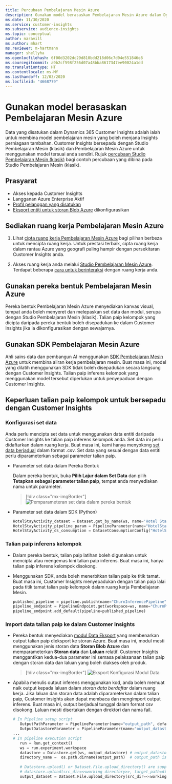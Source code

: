 ```yaml
---
title: Percubaan Pembelajaran Mesin Azure
description: Gunakan model berasaskan Pembelajaran Mesin Azure dalam Dynamics 365 Customer Insights.
ms.date: 11/30/2020
ms.service: customer-insights
ms.subservice: audience-insights
ms.topic: conceptual
author: naravill
ms.author: mhart
ms.reviewer: m-hartmann
manager: shellyha
ms.openlocfilehash: 6f00d3202dc29d810bdd218d06c7d04e551846e8
ms.sourcegitcommit: a9b2cf598f256d07a48bba8617347ee90024a1dd
ms.translationtype: HT
ms.contentlocale: ms-MY
ms.lasthandoff: 12/03/2020
ms.locfileid: "4668779"
---
```

# <a name="use-azure-machine-learning-based-models"></a>Gunakan model berasaskan Pembelajaran Mesin Azure

Data yang disatukan dalam Dynamics 365 Customer Insights adalah ialah untuk membina model pembelajaran mesin yang boleh menjana Insights perniagaan tambahan. Customer Insights bersepadu dengan Studio Pembelajaran Mesin (klasik) dan Pembelajaran Mesin Azure untuk menggunakan model tersuai anda sendiri. Rujuk [percubaan Studio Pembelajaran Mesin (klasik)](machine-learning-studio-experiments.md) bagi contoh percubaan yang dibina pada Studio Pembelajaran Mesin (klasik). 

## <a name="prerequisites"></a>Prasyarat

- Akses kepada Customer Insights
- Langganan Azure Enterprise Aktif
- [Profil pelanggan yang disatukan](data-unification.md)
- [Eksport entiti untuk storan Blob Azure](export-azure-blob-storage.md) dikonfigurasikan

## <a name="set-up-azure-machine-learning-workspace"></a>Sediakan ruang kerja Pembelajaran Mesin Azure

1. Lihat [cipta ruang kerja Pembelajaran Mesin Azure](https://docs.microsoft.com/azure/machine-learning/concept-workspace#-create-a-workspace) bagi pilihan berbeza untuk mencipta ruang kerja. Untuk prestasi terbaik, cipta ruang kerja dalam rantau Azure yang geografi paling hampir dengan persekitaran Customer Insights anda.

1. Akses ruang kerja anda melalui [Studio Pembelajaran Mesin Azure](https://ml.azure.com/). Terdapat beberapa [cara untuk berinteraksi](https://docs.microsoft.com/azure/machine-learning/concept-workspace#tools-for-workspace-interaction) dengan ruang kerja anda.

## <a name="work-with-azure-machine-learning-designer"></a>Gunakan pereka bentuk Pembelajaran Mesin Azure

Pereka bentuk Pembelajaran Mesin Azure menyediakan kanvas visual, tempat anda boleh menyeret dan melepaskan set data dan modul, serupa dengan Studio Pembelajaran Mesin (klasik). Talian paip kelompok yang dicipta daripada pereka bentuk boleh disepadukan ke dalam Customer Insights jika ia dikonfigurasikan dengan sewajarnya. 
   
## <a name="working-with-azure-machine-learning-sdk"></a>Gunakan SDK Pembelajaran Mesin Azure

Ahli sains data dan pembangun AI menggunakan [SDK Pembelajaran Mesin Azure](https://docs.microsoft.com/python/api/overview/azure/ml/?view=azure-ml-py&preserve-view=true) untuk membina aliran kerja pembelajaran mesin. Buat masa ini, model yang dilatih menggunakan SDK tidak boleh disepadukan secara langsung dengan Customer Insights. Talian paip inferens kelompok yang menggunakan model tersebut diperlukan untuk penyepaduan dengan Customer Insights.

## <a name="batch-pipeline-requirements-to-integrate-with-customer-insights"></a>Keperluan talian paip kelompok untuk bersepadu dengan Customer Insights

### <a name="dataset-configuration"></a>Konfigurasi set data

Anda perlu mencipta set data untuk menggunakan data entiti daripada Customer Insights ke talian paip inferens kelompok anda. Set data ini perlu didaftarkan dalam ruang kerja. Buat masa ini, kami hanya menyokong [set data berjadual](https://docs.microsoft.com/azure/machine-learning/how-to-create-register-datasets#tabulardataset) dalam format .csv. Set data yang sesuai dengan data entiti perlu diparameterkan sebagai parameter talian paip.
   
* Parameter set data dalam Pereka Bentuk
   
     Dalam pereka bentuk, buka **Pilih Lajur dalam Set Data** dan pilih **Tetapkan sebagai parameter talian paip**, tempat anda menyediakan nama untuk parameter.

     > [!div class="mx-imgBorder"]
     > ![Pemparameteran set data dalam pereka bentuk](media/intelligence-designer-dataset-parameters.png "Pemparameteran set data dalam pereka bentuk")
   
* Parameter set data dalam SDK (Python)
   
   ```python
   HotelStayActivity_dataset = Dataset.get_by_name(ws, name='Hotel Stay Activity Data')
   HotelStayActivity_pipeline_param = PipelineParameter(name="HotelStayActivity_pipeline_param", default_value=HotelStayActivity_dataset)
   HotelStayActivity_ds_consumption = DatasetConsumptionConfig("HotelStayActivity_dataset", HotelStayActivity_pipeline_param)
   ```

### <a name="batch-inference-pipeline"></a>Talian paip inferens kelompok
  
* Dalam pereka bentuk, talian paip latihan boleh digunakan untuk mencipta atau mengemas kini talian paip inferens. Buat masa ini, hanya talian paip inferens kelompok disokong.

* Menggunakan SDK, anda boleh menerbitkan talian paip ke titik tamat. Buat masa ini, Customer Insights menyepadukan dengan talian paip lalai pada titik tamat talian paip kelompok dalam ruang kerja Pembelajaran Mesin.
   
   ```python
   published_pipeline = pipeline.publish(name="ChurnInferencePipeline", description="Published Churn Inference pipeline")
   pipeline_endpoint = PipelineEndpoint.get(workspace=ws, name="ChurnPipelineEndpoint") 
   pipeline_endpoint.add_default(pipeline=published_pipeline)
   ```

### <a name="import-pipeline-data-into-customer-insights"></a>Import data talian paip ke dalam Customer Insights

* Pereka bentuk menyediakan [modul Data Eksport](https://docs.microsoft.com/azure/machine-learning/algorithm-module-reference/export-data) yang membenarkan output talian paip dieksport ke storan Azure. Buat masa ini, modul mesti menggunakan jenis storan data **Storan Blob Azure** dan memparameterkan **Storan data** dan **Laluan** relatif. Customer Insights menggantikan kedua-dua parameter ini semasa pelaksanaan talian paip dengan storan data dan laluan yang boleh diakses oleh produk.
   > [!div class="mx-imgBorder"]
   > ![Eksport Konfigurasi Modul Data](media/intelligence-designer-importdata.png "Eksport Konfigurasi Modul Data")
   
* Apabila menulis output inferens menggunakan kod, anda boleh memuat naik output kepada laluan dalam *storan data berdaftar* dalam ruang kerja. Jika laluan dan storan data adalah diparameterkan dalam talian paip, Customer insights akan dapat membaca dan mengimport output inferens. Buat masa ini, output berjadual tunggal dalam format csv disokong. Laluan mesti disertakan dengan direktori dan nama fail.

   ```python
   # In Pipeline setup script
      OutputPathParameter = PipelineParameter(name="output_path", default_value="HotelChurnOutput/HotelChurnOutput.csv")
      OutputDatastoreParameter = PipelineParameter(name="output_datastore", default_value="workspaceblobstore")
   ...
   # In pipeline execution script
      run = Run.get_context()
      ws = run.experiment.workspace
      datastore = Datastore.get(ws, output_datastore) # output_datastore is parameterized
      directory_name =  os.path.dirname(output_path)  # output_path is parameterized.
      
      # Datastore.upload() or Dataset.File.upload_directory() are supported methods to uplaod the data
      # datastore.upload(src_dir=<<working directory>>, target_path=directory_name, overwrite=False, show_progress=True)
      output_dataset = Dataset.File.upload_directory(src_dir=<<working directory>>, target = (datastore, directory_name)) # Remove trailing "/" from directory_name
   ```
